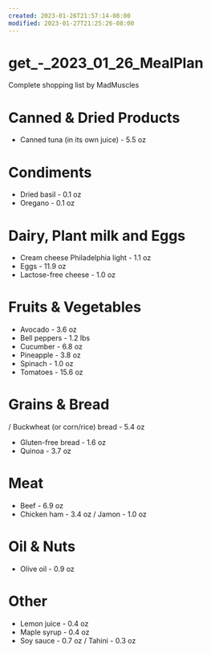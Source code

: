 ```yaml
---
created: 2023-01-26T21:57:14-08:00
modified: 2023-01-27T21:25:26-08:00
---
```


# get_-_2023_01_26_MealPlan

Complete shopping list by MadMuscles

# Canned & Dried Products
- Canned tuna (in its own juice) - 5.5 oz

# Condiments
- Dried basil - 0.1 oz
- Oregano - 0.1 oz

# Dairy, Plant milk and Eggs
- Cream cheese Philadelphia light - 1.1 oz
- Eggs - 11.9 oz
- Lactose-free cheese - 1.0 oz

# Fruits & Vegetables
- Avocado - 3.6 oz
- Bell peppers - 1.2 lbs
- Cucumber - 6.8 oz
- Pineapple - 3.8 oz
- Spinach - 1.0 oz
- Tomatoes - 15.6 oz

# Grains & Bread
/ Buckwheat (or corn/rice) bread - 5.4 oz
- Gluten-free bread - 1.6 oz
- Quinoa - 3.7 oz

# Meat
- Beef - 6.9 oz
- Chicken ham - 3.4 oz
/ Jamon - 1.0 oz

# Oil & Nuts
- Olive oil - 0.9 oz

# Other
- Lemon juice - 0.4 oz
- Maple syrup - 0.4 oz
- Soy sauce - 0.7 oz
/ Tahini - 0.3 oz
